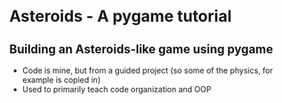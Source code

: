 # Asteroids - A pygame tutorial

## Building an Asteroids-like game using pygame
- Code is mine, but from a guided project (so some of the physics, for example is copied in)
- Used to primarily teach code organization and OOP
